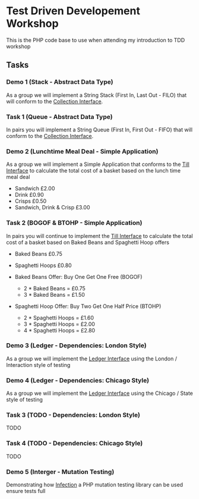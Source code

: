 # Test Driven Developement Workshop

This is the PHP code base to use when attending my introduction to TDD workshop

## Tasks

### Demo 1 (Stack - Abstract Data Type)

As a group we will implement a String Stack (First In, Last Out - FILO) that will conform to the [Collection Interface](src/Collection.php).

### Task 1 (Queue - Abstract Data Type)

In pairs you will implement a String Queue (First In, First Out - FIFO) that will conform to the [Collection Interface](src/Collection.php).

### Demo 2 (Lunchtime Meal Deal - Simple Application)

As a group we will implement a Simple Application that conforms to the [Till Interface](src/Till/Till.php) to calculate the total cost of a basket based on the lunch time meal deal

  - Sandwich £2.00
  - Drink £0.90
  - Crisps £0.50
  - Sandwich, Drink & Crisp £3.00
  
### Task 2 (BOGOF & BTOHP - Simple Application)

In pairs you will continue to implement the [Till Interface](src/Till/Till.php)  to calculate the total cost of a basket based on Baked Beans and Spaghetti Hoop offers

  - Baked Beans £0.75
  - Spaghetti Hoops £0.80
  
  - Baked Beans Offer: Buy One Get One Free (BOGOF) 
    - 2 * Baked Beans = £0.75
    - 3 * Baked Beans = £1.50
  - Spaghetti Hoop Offer: Buy Two Get One Half Price (BTOHP)
    - 2 * Spaghetti Hoops = £1.60
    - 3 * Spaghetti Hoops = £2.00
    - 4 * Spaghetti Hoops = £2.80
     
### Demo 3 (Ledger - Dependencies: London Style)

As a group we will implement the [Ledger Interface](src/Ledger/Ledger.php) using the London / Interaction style of testing  

### Demo 4 (Ledger - Dependencies: Chicago Style)

As a group we will implement the [Ledger Interface](src/Ledger/Ledger.php) using the Chicago / State style of testing

### Task 3 (TODO - Dependencies: London Style)

TODO

### Task 4 (TODO - Dependencies: Chicago Style)

TODO

### Demo 5 (Interger - Mutation Testing)

Demonstrating how [Infection](https://infection.github.io/) a PHP mutation testing library can be used ensure tests full

